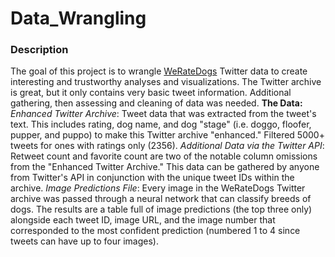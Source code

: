 # Data_Wrangling

### Description
The goal of this project is to wrangle [WeRateDogs](https://twitter.com/dog_rates?ref_src=twsrc%5Egoogle%7Ctwcamp%5Eserp%7Ctwgr%5Eauthor) Twitter data to create interesting and trustworthy analyses and visualizations. The Twitter archive is great, but it only contains very basic tweet information. Additional gathering, then assessing and cleaning of data was needed.
**The Data:**
*Enhanced Twitter Archive*: Tweet data that was extracted from the tweet's text. This includes rating, dog name, and dog "stage" (i.e. doggo, floofer, pupper, and puppo) to make this Twitter archive "enhanced." Filtered 5000+ tweets for ones with ratings only (2356).
*Additional Data via the Twitter API*: Retweet count and favorite count are two of the notable column omissions from the "Enhanced Twitter Archive." This data can be gathered by anyone from Twitter's API in conjunction with the unique tweet IDs within the archive.
*Image Predictions File*: Every image in the WeRateDogs Twitter archive was passed through a neural network that can classify breeds of dogs. The results are a table full of image predictions (the top three only) alongside each tweet ID, image URL, and the image number that corresponded to the most confident prediction (numbered 1 to 4 since tweets can have up to four images).

